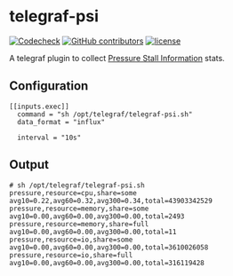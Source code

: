 # telegraf-psi

[![Codecheck](https://github.com/x70b1/telegraf-psi/workflows/Codecheck/badge.svg?branch=master)](https://github.com/x70b1/telegraf-psi/actions)
[![GitHub contributors](https://img.shields.io/github/contributors/x70b1/telegraf-psi.svg)](https://github.com/x70b1/telegraf-psi/graphs/contributors)
[![license](https://img.shields.io/github/license/x70b1/telegraf-psi.svg)](https://github.com/x70b1/telegraf-psi/blob/master/LICENSE)

A telegraf plugin to collect [Pressure Stall Information](https://www.kernel.org/doc/html/latest/accounting/psi.html) stats.


## Configuration

```
[[inputs.exec]]
  command = "sh /opt/telegraf/telegraf-psi.sh"
  data_format = "influx"

  interval = "10s"
```


## Output

```
# sh /opt/telegraf/telegraf-psi.sh
pressure,resource=cpu,share=some avg10=0.22,avg60=0.32,avg300=0.34,total=43903342529
pressure,resource=memory,share=some avg10=0.00,avg60=0.00,avg300=0.00,total=2493
pressure,resource=memory,share=full avg10=0.00,avg60=0.00,avg300=0.00,total=11
pressure,resource=io,share=some avg10=0.00,avg60=0.00,avg300=0.00,total=3610026058
pressure,resource=io,share=full avg10=0.00,avg60=0.00,avg300=0.00,total=316119428
```
